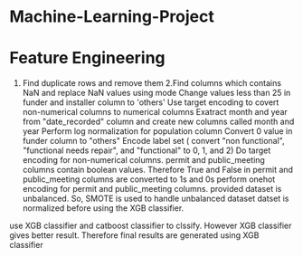 # Machine-Learning-Project

# Feature Engineering
1. Find duplicate rows and remove them
2.Find columns which contains NaN and replace NaN values using mode 
Change values less than 25 in funder and installer column to 'others'
Use target encoding to covert non-numerical columns to numerical columns
Exatract month and year from "date_recorded" column and create new columns called month and year
Perform log normalization for population column
Convert 0 value in funder column to "others"
Encode label set ( convert "non functional", "functional needs repair", and "functional" to 0, 1, and 2)
Do target encoding for non-numerical columns.
permit and public_meeting columns contain boolean values. Therefore True and False in permit and public_meeting columns are converted to 1s and 0s
perform onehot encoding for permit and public_meeting columns.
provided dataset is unbalanced. So, SMOTE is used to handle unbalanced dataset
datset is normalized before using the XGB classifier.

use XGB classifier and catboost classifier to clssify. However XGB classifier gives better result. Therefore final results are generated using XGB classifier
